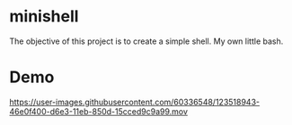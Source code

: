 # minishell
 The objective of this project is to create a simple shell. My own little bash. 
 
# Demo

https://user-images.githubusercontent.com/60336548/123518943-46e0f400-d6e3-11eb-850d-15cced9c9a99.mov
